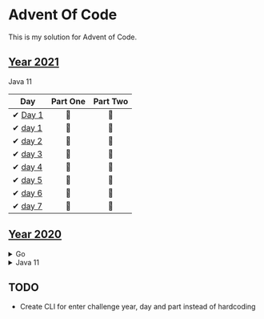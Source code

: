 # Advent Of Code

This is my solution for Advent of Code. 


## [Year 2021](https://adventofcode.com/2021)

Java 11

| Day                                                     | Part One | Part Two |
|---------------------------------------------------------|:---:|:---:|
| ✔ [Day 1](java/src/com/wengkee/adventofcode/y2021/day1) | 🌟 | 🌟 |
| ✔ [day 1](java/src/com/wengkee/adventofcode/y2021/day1) | 🌟 | 🌟 |   
| ✔ [day 2](java/src/com/wengkee/adventofcode/y2021/day2) | 🌟 | 🌟 |  
| ✔ [day 3](java/src/com/wengkee/adventofcode/y2021/day3) | 🌟 | 🌟 |  
| ✔ [day 4](java/src/com/wengkee/adventofcode/y2021/day4) | 🌟 | 🌟 |  
| ✔ [day 5](java/src/com/wengkee/adventofcode/y2021/day5) | 🌟 | 🌟 |  
| ✔ [day 6](java/src/com/wengkee/adventofcode/y2021/day6) | 🌟 | 🌟 |  
| ✔ [day 7](java/src/com/wengkee/adventofcode/y2021/day7) | 🌟 | 🌟 |                 


## [Year 2020](https://adventofcode.com/2020)
<details>

<summary>Go</summary>

| Day                  | Part One | Part Two |
|----------------------|:---:|:---:|     
| ✔ [day 1 ](go)       |🌟 | 🌟 | 
| ✔ [day 2 ](go)       |🌟 | 🌟 | 
| ✔ [day 3 ](go)       |🌟 | 🌟 | 
| ✔ [day 4 ](go)       |🌟 | 🌟 | 
| ✔ [day 5 ](go)       |🌟 | 🌟 | 
| ✔ [day 6 ](go)       |🌟 | 🌟 | 
| ❌ day 7              | 🚫 | 🚫 |
| ❌ day 8              | 🚫 | 🚫 |
| ❌ day 9              | 🚫 | 🚫 |
| ✔ [day 10](go)       |🌟 | 🌟 | 

</details>

<details>
<summary>Java 11</summary>

| Day                                                     | Part One | Part Two |
|---------------------------------------------------------|:---:|:---:|                        
| ✔ [day 7](java/src/com/wengkee/adventofcode/y2020/day7) | 🌟 | 🌟 | 
| ✔ [day 8](java/src/com/wengkee/adventofcode/y2020/day8) | 🌟 | 🌟 | 
| ✔ [day 9](java/src/com/wengkee/adventofcode/y2020/day9) | 🌟 | 🌟 | 

</details>


## TODO
  - Create CLI for enter challenge year, day and part instead of hardcoding 
